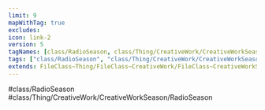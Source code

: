 ```yaml
---
limit: 9
mapWithTag: true
excludes:
icon: link-2
version: 5
tagNames: [class/RadioSeason, class/Thing/CreativeWork/CreativeWorkSeason/RadioSeason, schema-org/RadioSeason]
tags: ["class/RadioSeason", "class/Thing/CreativeWork/CreativeWorkSeason/RadioSeason"]
extends: FileClass~Thing/FileClass~CreativeWork/FileClass~CreativeWorkSeason
---
```


#class/RadioSeason
#class/Thing/CreativeWork/CreativeWorkSeason/RadioSeason


